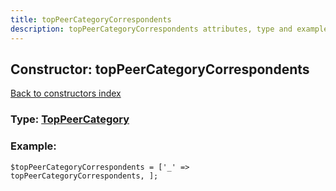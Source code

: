 ```yaml
---
title: topPeerCategoryCorrespondents
description: topPeerCategoryCorrespondents attributes, type and example
---
```

## Constructor: topPeerCategoryCorrespondents  
[Back to constructors index](index.md)






### Type: [TopPeerCategory](../types/TopPeerCategory.md)


### Example:

```
$topPeerCategoryCorrespondents = ['_' => topPeerCategoryCorrespondents, ];
```